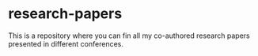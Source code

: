 # research-papers
This is a repository where you can fin all my co-authored research papers presented in different conferences.
